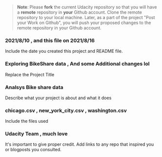 >**Note**: Please **fork** the current Udacity repository so that you will have a **remote** repository in **your** Github account. Clone the remote repository to your local machine. Later, as a part of the project "Post your Work on Github", you will push your proposed changes to the remote repository in your Github account.

### 2021/8/10 , and this file on 2021/8/16
Include the date you created this project and README file.

### Exploring BikeShare data , And some Additional changes lol
Replace the Project Title

### Analsys Bike share data 
Describe what your project is about and what it does

### chicago.csv , new_york_city.csv , washington.csv
Include the files used

### Udacity Team , much love
It's important to give proper credit. Add links to any repo that inspired you or blogposts you consulted.
